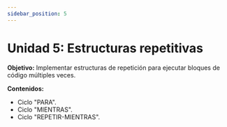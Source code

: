```yaml
---
sidebar_position: 5
---
```

# Unidad 5: Estructuras repetitivas

**Objetivo:** Implementar estructuras de repetición para ejecutar bloques de código múltiples veces.

**Contenidos:**
- Ciclo "PARA".
- Ciclo "MIENTRAS".
- Ciclo "REPETIR-MIENTRAS".
